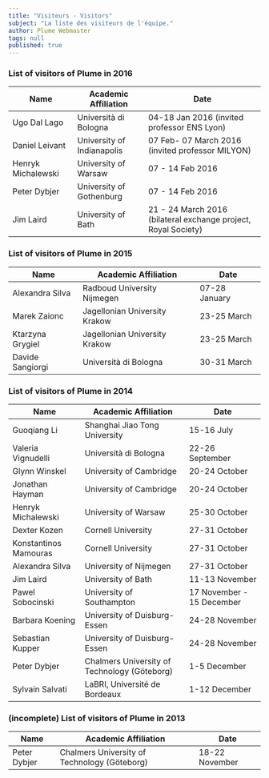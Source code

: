 ```yaml
---
title: "Visiteurs - Visitors"
subject: "La liste des visiteurs de l'équipe."
author: Plume Webmaster
tags: null
published: true
---
```




### List of visitors of Plume in 2016

Name  |  Academic Affiliation  |  Date
----  |  -----------------  |  ----
Ugo Dal Lago   | Università di Bologna | 04-18 Jan 2016 (invited professor ENS Lyon)
Daniel Leivant | University of Indianapolis | 07 Feb- 07 March 2016 (invited professor MILYON)
Henryk Michalewski | University of Warsaw |   07 - 14 Feb 2016
Peter Dybjer  |  University of Gothenburg | 07 - 14 Feb 2016
Jim Laird  |  University of Bath | 21 - 24 March 2016 (bilateral exchange project, Royal Society)

### List of visitors of Plume in 2015

Name  |  Academic Affiliation  |  Date
----  |  -----------------  |  ----
Alexandra Silva    | Radboud University Nijmegen | 07-28 January
Marek Zaionc | Jagellonian University Krakow | 23-25 March
Ktarzyna Grygiel | Jagellonian University Krakow | 23-25 March
Davide Sangiorgi  | Università di Bologna     | 30-31 March


### List of visitors of Plume in 2014

Name  |  Academic Affiliation  |  Date
----    |   -----------------    |    ----
Guoqiang Li  | Shanghai Jiao Tong University     |   15-16 July
Valeria Vignudelli  | Università di Bologna     |      22-26 September
Glynn Winskel | University of Cambridge | 20-24 October 
Jonathan Hayman | University of Cambridge | 20-24 October 
Henryk Michalewski | University of Warsaw | 25-30 October 
Dexter Kozen | Cornell University | 27-31 October
Konstantinos Mamouras | Cornell University | 27-31 October
Alexandra Silva | University of Nijmegen | 27-31 October
Jim Laird | University of Bath | 11-13 November 
Pawel Sobocinski | University of Southampton | 17 November - 15 December
Barbara Koening   |  University of Duisburg-Essen | 24-28 November
Sebastian Kupper  | University of Duisburg-Essen | 24-28 November
Peter Dybjer | Chalmers University of Technology (Göteborg) | 1-5 December 
Sylvain Salvati | LaBRI, Université de Bordeaux | 1-12 December 




### (incomplete) List of visitors of Plume in 2013

Name  |  Academic Affiliation  |  Date
----    |   -----------------    |    ----
Peter Dybjer | Chalmers University of Technology (Göteborg) | 18-22 November
